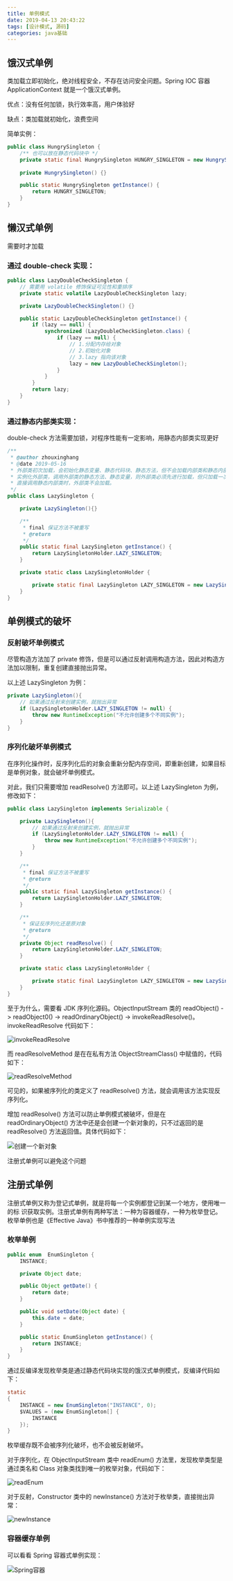 ```yaml
---
title: 单例模式
date: 2019-04-13 20:43:22
tags: [设计模式, 源码]
categories: java基础
---
```


## 饿汉式单例

类加载立即初始化，绝对线程安全，不存在访问安全问题。Spring IOC 容器 ApplicationContext 就是一个饿汉式单例。

优点：没有任何加锁，执行效率高，用户体验好

缺点：类加载就初始化，浪费空间

简单实例：

``` java
public class HungrySingleton {
    /** 也可以放在静态代码块中 */
    private static final HungrySingleton HUNGRY_SINGLETON = new HungrySingleton();
    
    private HungrySingleton() {}

    public static HungrySingleton getInstance() {
        return HUNGRY_SINGLETON;
    }
}
```

## 懒汉式单例

需要时才加载

### 通过 double-check 实现：

``` java
public class LazyDoubleCheckSingleton {
    // 需要用 volatile 修饰保证可见性和重排序
    private static volatile LazyDoubleCheckSingleton lazy;

    private LazyDoubleCheckSingleton() {}

    public static LazyDoubleCheckSingleton getInstance() {
        if (lazy == null) {
            synchronized (LazyDoubleCheckSingleton.class) {
                if (lazy == null) {
                    // 1.分配内存给对象
                    // 2.初始化对象
                    // 3.lazy 指向该对象
                    lazy = new LazyDoubleCheckSingleton();
                }
            }
        }
        return lazy;
    }
}

```

### 通过静态内部类实现：

double-check 方法需要加锁，对程序性能有一定影响，用静态内部类实现更好

``` java
/**
 * @author zhouxinghang
 * @date 2019-05-16
 * 外部类初次加载，会初始化静态变量、静态代码块、静态方法，但不会加载内部类和静态内部类。
 * 实例化外部类，调用外部类的静态方法、静态变量，则外部类必须先进行加载，但只加载一次。
 * 直接调用静态内部类时，外部类不会加载。
 */
public class LazySingleton {

    private LazySingleton(){}

    /**
     * final 保证方法不被重写
     * @return
     */
    public static final LazySingleton getInstance() {
        return LazySingletonHolder.LAZY_SINGLETON;
    }

    private static class LazySingletonHolder {

        private static final LazySingleton LAZY_SINGLETON = new LazySingleton();
    }
}
```

## 单例模式的破坏

### 反射破坏单例模式

尽管构造方法加了 private 修饰，但是可以通过反射调用构造方法，因此对构造方法加以限制，重复创建直接抛出异常。

以上述 LazySingleton 为例：

``` java
private LazySingleton(){
    // 如果通过反射来创建实例，就抛出异常
    if (LazySingletonHolder.LAZY_SINGLETON != null) {
        throw new RuntimeException("不允许创建多个不同实例");
    }
}
```

### 序列化破坏单例模式

在序列化操作时，反序列化后的对象会重新分配内存空间，即重新创建，如果目标是单例对象，就会破坏单例模式。

对此，我们只需要增加 readResolve() 方法即可。以上述 LazySingleton 为例，修改如下：

``` java
public class LazySingleton implements Serializable {

    private LazySingleton(){
        // 如果通过反射来创建实例，就抛出异常
        if (LazySingletonHolder.LAZY_SINGLETON != null) {
            throw new RuntimeException("不允许创建多个不同实例");
        }
    }

    /**
     * final 保证方法不被重写
     * @return
     */
    public static final LazySingleton getInstance() {
        return LazySingletonHolder.LAZY_SINGLETON;
    }

    /**
     * 保证反序列化还是原对象
     * @return
     */
    private Object readResolve() {
        return LazySingletonHolder.LAZY_SINGLETON;
    }

    private static class LazySingletonHolder {

        private static final LazySingleton LAZY_SINGLETON = new LazySingleton();
    }
}
```

至于为什么，需要看 JDK 序列化源码。ObjectInputStream 类的 readObject() -> readObject0() -> readOrdinaryObject() -> invokeReadResolve()。invokeReadResolve 代码如下：

![invokeReadResolve](https://raw.githubusercontent.com/zhouxinghang/resources/master/ZBlog/71BF431A-33F0-4C49-A683-69AF7B27BDFE.png)

而 readResolveMethod 是在在私有方法 ObjectStreamClass() 中赋值的，代码如下：

![readResolveMethod](https://raw.githubusercontent.com/zhouxinghang/resources/master/ZBlog/2143B7C0-E237-45EB-8D0D-FA667EC34717.png)

可见的，如果被序列化的类定义了 readResolve() 方法，就会调用该方法实现反序列化。

增加 readResolve() 方法可以防止单例模式被破坏，但是在 readOrdinaryObject() 方法中还是会创建一个新对象的，只不过返回的是readResolve() 方法返回值。具体代码如下：

![创建一个新对象](https://raw.githubusercontent.com/zhouxinghang/resources/master/ZBlog/351EE59B-F579-4B54-BE81-50C017D19F31.png)

注册式单例可以避免这个问题

## 注册式单例

注册式单例又称为登记式单例，就是将每一个实例都登记到某一个地方，使用唯一的标 识获取实例。注册式单例有两种写法：一种为容器缓存，一种为枚举登记。枚举单例也是《Effective Java》书中推荐的一种单例实现写法

### 枚举单例

``` java
public enum  EnumSingleton {
    INSTANCE;

    private Object date;

    public Object getDate() {
        return date;
    }

    public void setDate(Object date) {
        this.date = date;
    }

    public static EnumSingleton getInstance() {
        return INSTANCE;
    }
}
```

通过反编译发现枚举类是通过静态代码块实现的饿汉式单例模式，反编译代码如下：

``` java
static
{
    INSTANCE = new EnumSingleton("INSTANCE", 0);
    $VALUES = (new EnumSingleton[] {
        INSTANCE
    });
}
```

枚举缓存既不会被序列化破坏，也不会被反射破坏。

对于序列化，在 ObjectInputStream 类中 readEnum() 方法里，发现枚举类型是通过类名和 Class 对象类找到唯一的枚举对象，代码如下：

![readEnum](https://raw.githubusercontent.com/zhouxinghang/resources/master/ZBlog/11AC67F5-4A3E-427F-A758-9C7AA9A20444.png)

对于反射，Constructor 类中的 newInstance() 方法对于枚举类，直接抛出异常：

![newInstance](https://raw.githubusercontent.com/zhouxinghang/resources/master/ZBlog/9286BD38-C4BA-468A-A523-B6EAD2569951.png)

### 容器缓存单例

可以看看 Spring 容器式单例实现：

![Spring容器](https://raw.githubusercontent.com/zhouxinghang/resources/master/ZBlog/31EC471D-8239-49AC-88B9-BA5C538D97D7.png)

